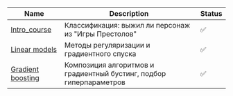 | Name | Description | Status |
| ------------- | ------------- | ------------- |
| [Intro_course](Homeworks/hw1_got_survival.ipynb) | Классификация: выжил ли персонаж из "Игры Престолов" | ✅ |
| [Linear models](Homeworks/hw_2_linear_models.ipynb) | Методы регуляризации и градиентного спуска  | ✅ |
| [Gradient boosting](Homeworks/hw_3_kaggle.ipynb) | Композиция алгоритмов и градиентный бустинг, подбор гиперпараметров | ✅ |




